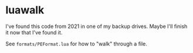 # luawalk

I've found this code from 2021 in one of my backup drives. Maybe I'll finish it now that I've found it.

See `formats/PEFormat.lua` for how to "walk" through a file.
